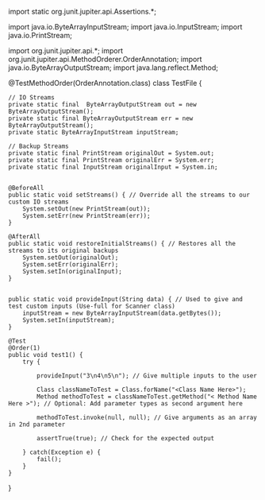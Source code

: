 import static org.junit.jupiter.api.Assertions.*;

import java.io.ByteArrayInputStream;
import java.io.InputStream;
import java.io.PrintStream;

import org.junit.jupiter.api.*;
import org.junit.jupiter.api.MethodOrderer.OrderAnnotation;
import java.io.ByteArrayOutputStream;
import java.lang.reflect.Method;


@TestMethodOrder(OrderAnnotation.class)
class TestFile {

    // IO Streams
    private static final  ByteArrayOutputStream out = new ByteArrayOutputStream();
    private static final ByteArrayOutputStream err = new ByteArrayOutputStream();
    private static ByteArrayInputStream inputStream;

    // Backup Streams
    private static final PrintStream originalOut = System.out;
    private static final PrintStream originalErr = System.err;
    private static final InputStream originalInput = System.in;


    @BeforeAll
    public static void setStreams() { // Override all the streams to our custom IO streams
        System.setOut(new PrintStream(out));
        System.setErr(new PrintStream(err));
    }

    @AfterAll
    public static void restoreInitialStreams() { // Restores all the streams to its original backups
        System.setOut(originalOut);
        System.setErr(originalErr);
        System.setIn(originalInput);
    }


    public static void provideInput(String data) { // Used to give and test custom inputs (Use-full for Scanner class)
        inputStream = new ByteArrayInputStream(data.getBytes());
        System.setIn(inputStream);
    }

    @Test
    @Order(1)
    public void test1() {
        try {

            provideInput("3\n4\n5\n"); // Give multiple inputs to the user
            
            Class classNameToTest = Class.forName("<Class Name Here>");
            Method methodToTest = classNameToTest.getMethod("< Method Name Here >"); // Optional: Add parameter types as second argument here

            methodToTest.invoke(null, null); // Give arguments as an array in 2nd parameter

            assertTrue(true); // Check for the expected output

        } catch(Exception e) {
            fail();
        }
    }
}
